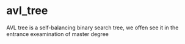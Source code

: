 # avl_tree
 AVL tree is a self-balancing binary search tree,
we offen see it in the entrance exeamination of master degree 
